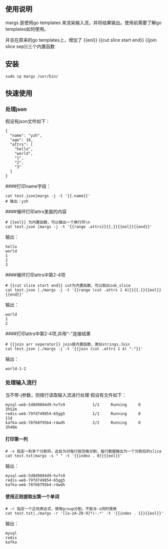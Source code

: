## 使用说明
margs 是使用go templates 来渲染输入流，并将结果输出。使用前需要了解go templates如何使用。

并且在原来的go templates上，增加了 {{eol}} {{cut slice start end}} {{join slice sep}}三个内置函数
## 安装
```
sudo cp margs /usr/bin/
```
## 快速使用
### 处理json
假设有json文件如下：
```
{
  "name": "yzh",
  "age": 18,
  "attrs": [
    "hello",
    "world",
    "1",
    "2",
    "3"
  ]
}
```
####打印name字段：
```
cat test.json|margs -j -t '{{.name}}'
# 输出：yzh
```
####循环打印attrs里面的内容
```
# {{eol}} 为内置函数，可以输出一个换行符\n
cat test.json |margs -j -t '{{range .attrs}}{{.}}{{eol}}{{end}}'
```
输出：
```
hello
world
1
2
3
```

####循环打印attrs中第2-4项
```
# {{cut slice start end}} cut为内置函数，可以取出sub_slice
cat test.json |./margs -j -t '{{range (cut .attrs 1 4)}}{{.}}{{eol}}{{end}}'
```
输出：
```
world
1
2
```
####打印attrs中第2-4项,并用“-”连接结果
```
# {{join arr seperator}} join是内置函数，类似strings.Join
cat test.json |./margs -j -t '{{join (cut .attrs 1 4) "-"}}'
```
输出：
```
world-1-2
```

### 处理输入流行
当不带-j参数，则按行读取输入流进行处理
假设有文件如下：
```
mysql-web-5d8d9894d9-hvfs9            1/1     Running     0          3h52m
redis-web-79fd749854-65gg5            1/1     Running     0          11d
kafka-web-78f68f95b4-r4wdh            2/2     Running     0          3h40m
```

#### 打印第一列
```
# -s 指定一到多个分割符，此处为对每行按空格分割，每行数据输出为一个分割后的slice
cat test.txt|margs -s " " -t '{{index . 0}}{{eol}}'
```
输出：
```
mysql-web-5d8d9894d9-hvfs9
redis-web-79fd749854-65gg5
kafka-web-78f68f95b4-r4wdh
```

#### 使用正则提取出第一个单词
```
# -r 指定一个正则表达式，使用group分割。不能与-s同时使用
cat test.txt|./margs -r '([a-zA-Z0-9]*)-.*' -t '{{index . 1}}{{eol}}'
```
输出：
```
mysql
redis
kafka
```
